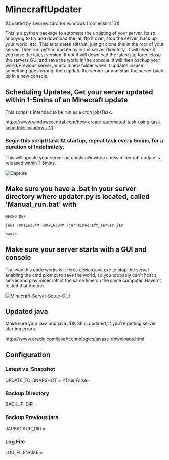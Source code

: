 # MinecraftUpdater
(Updated by swolewizard for windows from eclair4151)

This is a python package to automate the updating of your server. Its so annoying to try and download the jar,
ftp it over, stop the server, back up your world, etc. This automates alll that. just git clone this in the root of
your server. Then run python update.py in the server directory. it will check if you have the
latest version. If not if will download the latest jar, force close the servers GUI and save the world in the console. it will then backup your world/Previous server.jar into a new folder when it updates incase something goes wrong. then update the server jar and start the server back up in a new console.


## Scheduling Updates, Get your server updated within 1-5mins of an Minecraft update
           
This script is intended to be run as a cron job/Task.
           
https://www.windowscentral.com/how-create-automated-task-using-task-scheduler-windows-10
           
### Begin this script/task At startup, repeat task every 5mins, for a duration of Indefinitely.
           
This will update your server automatically when a new minecraft update is released within 1-5mins.
           
![Capture](https://user-images.githubusercontent.com/46814896/123729648-6fd2d600-d8e9-11eb-8d3d-aeebcfa4a15c.PNG)
           
## Make sure you have a .bat in your server directory where updater.py is located, called 'Manual_run.bat' with

`@ECHO OFF`

`java -Xms16384M -Xmx16384M -jar minecraft_server.jar`

`pause`

## Make sure your server starts with a GUI and console
           
The way this code works is it force closes java.exe to stop the server enabling the cmd prompt to save the world, so you probably can't host a server and play minecraft at the same time on the same computer. Haven't tested that though

![Minecraft-Server-Setup-GUI](https://user-images.githubusercontent.com/46814896/123729435-14084d00-d8e9-11eb-975e-a602d96b3fe8.png)
        
## Updated java
Make sure your java and java JDK SE is updated, if you're getting server starting errors.
           
https://www.oracle.com/java/technologies/javase-downloads.html


## Configuration

### Latest vs. Snapshot
UPDATE_TO_SNAPSHOT = <True,False>

### Backup Directory
BACKUP_DIR = <name of directory to save files>

### Backup Previous jars 
JARBACKUP_DIR = <name of directory to save files>
           
### Log File
LOG_FILENAME = <name of file to save log messages>

           
      
